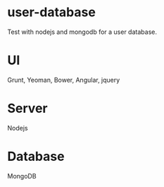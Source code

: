 user-database
=============

Test with nodejs and mongodb for a user database. 

UI
=============

Grunt, Yeoman, Bower, Angular, jquery

Server
=============

Nodejs

Database
=============

MongoDB
